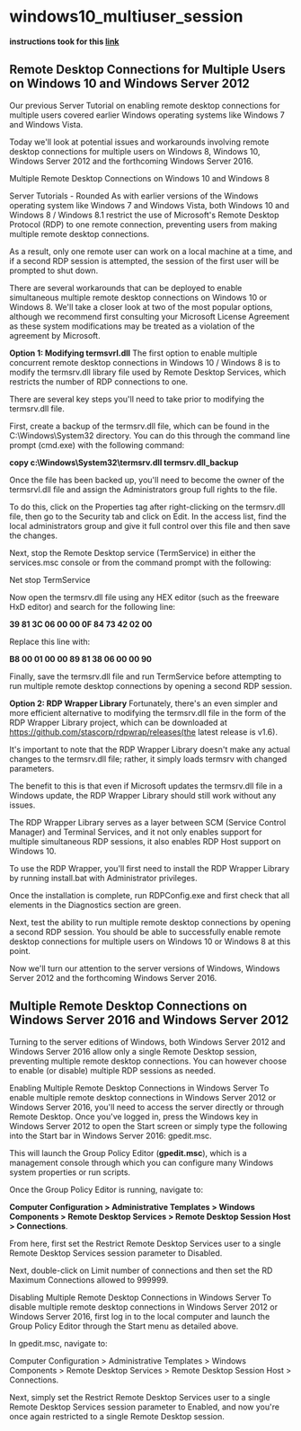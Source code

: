 # windows10_multiuser_session

**instructions took for this [link](http://www.serverwatch.com/server-tutorials/remote-desktop-connections-for-multiple-users-on-windows-10-and-windows-server-2012.html)**

## Remote Desktop Connections for Multiple Users on Windows 10 and Windows Server 2012

Our previous Server Tutorial on enabling remote desktop connections for multiple users covered earlier Windows operating systems like Windows 7 and Windows Vista.

Today we'll look at potential issues and workarounds involving remote desktop connections for multiple users on Windows 8, Windows 10, Windows Server 2012 and the forthcoming Windows Server 2016.

Multiple Remote Desktop Connections on Windows 10 and Windows 8

Server Tutorials - Rounded As with earlier versions of the Windows operating system like Windows 7 and Windows Vista, both Windows 10 and Windows 8 / Windows 8.1 restrict the use of Microsoft's Remote Desktop Protocol (RDP) to one remote connection, preventing users from making multiple remote desktop connections.

As a result, only one remote user can work on a local machine at a time, and if a second RDP session is attempted, the session of the first user will be prompted to shut down.

There are several workarounds that can be deployed to enable simultaneous multiple remote desktop connections on Windows 10 or Windows 8. We'll take a closer look at two of the most popular options, although we recommend first consulting your Microsoft License Agreement as these system modifications may be treated as a violation of the agreement by Microsoft.

**Option 1: Modifying termsvrl.dll**
The first option to enable multiple concurrent remote desktop connections in Windows 10 / Windows 8 is to modify the termsrv.dll library file used by Remote Desktop Services, which restricts the number of RDP connections to one.

There are several key steps you'll need to take prior to modifying the termsrv.dll file.

First, create a backup of the termsrv.dll file, which can be found in the C:\Windows\System32 directory. You can do this through the command line prompt (cmd.exe) with the following command:

**copy c:\Windows\System32\termsrv.dll termsrv.dll_backup**

Once the file has been backed up, you'll need to become the owner of the termsrvl.dll file and assign the Administrators group full rights to the file.

To do this, click on the Properties tag after right-clicking on the termsrv.dll file, then go to the Security tab and click on Edit. In the access list, find the local administrators group and give it full control over this file and then save the changes.

Next, stop the Remote Desktop service (TermService) in either the services.msc console or from the command prompt with the following:

Net stop TermService

Now open the termsrv.dll file using any HEX editor (such as the freeware HxD editor) and search for the following line:

**39 81 3C 06 00 00 0F 84 73 42 02 00**

Replace this line with:

**B8 00 01 00 00 89 81 38 06 00 00 90**

Finally, save the termsrv.dll file and run TermService before attempting to run multiple remote desktop connections by opening a second RDP session.

**Option 2: RDP Wrapper Library**
Fortunately, there's an even simpler and more efficient alternative to modifying the termsrv.dll file in the form of the RDP Wrapper Library project, which can be downloaded at https://github.com/stascorp/rdpwrap/releases(the latest release is v1.6).

It's important to note that the RDP Wrapper Library doesn't make any actual changes to the termsrv.dll file; rather, it simply loads termsrv with changed parameters.

The benefit to this is that even if Microsoft updates the termsrv.dll file in a Windows update, the RDP Wrapper Library should still work without any issues.

The RDP Wrapper Library serves as a layer between SCM (Service Control Manager) and Terminal Services, and it not only enables support for multiple simultaneous RDP sessions, it also enables RDP Host support on Windows 10.

To use the RDP Wrapper, you'll first need to install the RDP Wrapper Library by running install.bat with Administrator privileges.

Once the installation is complete, run RDPConfig.exe and first check that all elements in the Diagnostics section are green.

Next, test the ability to run multiple remote desktop connections by opening a second RDP session. You should be able to successfully enable remote desktop connections for multiple users on Windows 10 or Windows 8 at this point.

Now we'll turn our attention to the server versions of Windows, Windows Server 2012 and the forthcoming Windows Server 2016.

## Multiple Remote Desktop Connections on Windows Server 2016 and Windows Server 2012

Turning to the server editions of Windows, both Windows Server 2012 and Windows Server 2016 allow only a single Remote Desktop session, preventing multiple remote desktop connections. You can however choose to enable (or disable) multiple RDP sessions as needed.

Enabling Multiple Remote Desktop Connections in Windows Server
To enable multiple remote desktop connections in Windows Server 2012 or Windows Server 2016, you'll need to access the server directly or through Remote Desktop. Once you've logged in, press the Windows key in Windows Server 2012 to open the Start screen or simply type the following into the Start bar in Windows Server 2016: gpedit.msc.

This will launch the Group Policy Editor (**gpedit.msc**), which is a management console through which you can configure many Windows system properties or run scripts.

Once the Group Policy Editor is running, navigate to:

**Computer Configuration > Administrative Templates > Windows Components > Remote Desktop Services > Remote Desktop Session Host > Connections**.

From here, first set the Restrict Remote Desktop Services user to a single Remote Desktop Services session parameter to Disabled.

Next, double-click on Limit number of connections and then set the RD Maximum Connections allowed to 999999.

Disabling Multiple Remote Desktop Connections in Windows Server
To disable multiple remote desktop connections in Windows Server 2012 or Windows Server 2016, first log in to the local computer and launch the Group Policy Editor through the Start menu as detailed above.

In gpedit.msc, navigate to:

Computer Configuration > Administrative Templates > Windows Components > Remote Desktop Services > Remote Desktop Session Host > Connections.

Next, simply set the Restrict Remote Desktop Services user to a single Remote Desktop Services session parameter to Enabled, and now you're once again restricted to a single Remote Desktop session.
